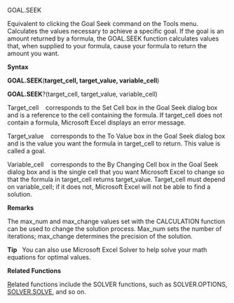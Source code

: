 GOAL.SEEK

Equivalent to clicking the Goal Seek command on the Tools menu.
Calculates the values necessary to achieve a specific goal. If the goal
is an amount returned by a formula, the GOAL.SEEK function calculates
values that, when supplied to your formula, cause your formula to return
the amount you want.

**Syntax**

**GOAL.SEEK**(**target\_cell, target\_value, variable\_cell**)

**GOAL.SEEK**?(target\_cell, target\_value, variable\_cell)

Target\_cell    corresponds to the Set Cell box in the Goal Seek dialog
box and is a reference to the cell containing the formula. If
target\_cell does not contain a formula, Microsoft Excel displays an
error message.

Target\_value    corresponds to the To Value box in the Goal Seek dialog
box and is the value you want the formula in target\_cell to return.
This value is called a goal.

Variable\_cell    corresponds to the By Changing Cell box in the Goal
Seek dialog box and is the single cell that you want Microsoft Excel to
change so that the formula in target\_cell returns target\_value.
Target\_cell must depend on variable\_cell; if it does not, Microsoft
Excel will not be able to find a solution.

**Remarks**

The max\_num and max\_change values set with the CALCULATION function
can be used to change the solution process. Max\_num sets the number of
iterations; max\_change determines the precision of the solution.

**Tip**   You can also use Microsoft Excel Solver to help solve your
math equations for optimal values.

**Related Functions**

[R](R.md)elated functions include the SOLVER functions, such as SOLVER.OPTIONS,
[SOLVER.SOLVE](SOLVER.SOLVE.md), and so on.


